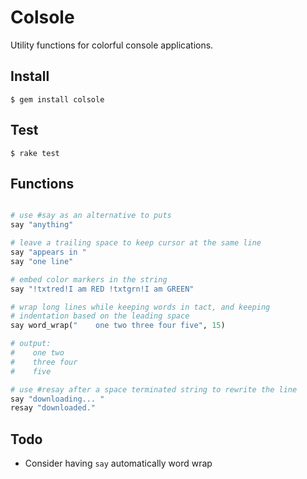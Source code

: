 Colsole
=======

Utility functions for colorful console applications.

## Install

	$ gem install colsole

## Test

	$ rake test

## Functions

```ruby

# use #say as an alternative to puts
say "anything"					

# leave a trailing space to keep cursor at the same line
say "appears in "
say "one line"

# embed color markers in the string
say "!txtred!I am RED !txtgrn!I am GREEN"

# wrap long lines while keeping words in tact, and keeping 
# indentation based on the leading space
say word_wrap("    one two three four five", 15)

# output:
#    one two
#    three four
#    five

# use #resay after a space terminated string to rewrite the line
say "downloading... "
resay "downloaded."
```

## Todo

- Consider having `say` automatically word wrap
